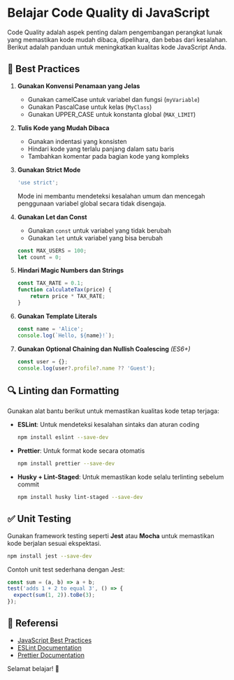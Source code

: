 # Belajar Code Quality di JavaScript

Code Quality adalah aspek penting dalam pengembangan perangkat lunak yang memastikan kode mudah dibaca, dipelihara, dan bebas dari kesalahan. Berikut adalah panduan untuk meningkatkan kualitas kode JavaScript Anda.

## 📌 Best Practices

1. **Gunakan Konvensi Penamaan yang Jelas**
   - Gunakan camelCase untuk variabel dan fungsi (`myVariable`)
   - Gunakan PascalCase untuk kelas (`MyClass`)
   - Gunakan UPPER_CASE untuk konstanta global (`MAX_LIMIT`)

2. **Tulis Kode yang Mudah Dibaca**
   - Gunakan indentasi yang konsisten
   - Hindari kode yang terlalu panjang dalam satu baris
   - Tambahkan komentar pada bagian kode yang kompleks

3. **Gunakan Strict Mode**
   ```javascript
   'use strict';
   ```
   Mode ini membantu mendeteksi kesalahan umum dan mencegah penggunaan variabel global secara tidak disengaja.

4. **Gunakan Let dan Const**
   - Gunakan `const` untuk variabel yang tidak berubah
   - Gunakan `let` untuk variabel yang bisa berubah
   ```javascript
   const MAX_USERS = 100;
   let count = 0;
   ```

5. **Hindari Magic Numbers dan Strings**
   ```javascript
   const TAX_RATE = 0.1;
   function calculateTax(price) {
       return price * TAX_RATE;
   }
   ```

6. **Gunakan Template Literals**
   ```javascript
   const name = 'Alice';
   console.log(`Hello, ${name}!`);
   ```

7. **Gunakan Optional Chaining dan Nullish Coalescing** *(ES6+)*
   ```javascript
   const user = {};
   console.log(user?.profile?.name ?? 'Guest');
   ```

## 🔍 Linting dan Formatting

Gunakan alat bantu berikut untuk memastikan kualitas kode tetap terjaga:

- **ESLint**: Untuk mendeteksi kesalahan sintaks dan aturan coding
  ```sh
  npm install eslint --save-dev
  ```
- **Prettier**: Untuk format kode secara otomatis
  ```sh
  npm install prettier --save-dev
  ```
- **Husky + Lint-Staged**: Untuk memastikan kode selalu terlinting sebelum commit
  ```sh
  npm install husky lint-staged --save-dev
  ```

## ✅ Unit Testing

Gunakan framework testing seperti **Jest** atau **Mocha** untuk memastikan kode berjalan sesuai ekspektasi.

```sh
npm install jest --save-dev
```

Contoh unit test sederhana dengan Jest:
```javascript
const sum = (a, b) => a + b;
test('adds 1 + 2 to equal 3', () => {
  expect(sum(1, 2)).toBe(3);
});
```

## 📖 Referensi

- [JavaScript Best Practices](https://developer.mozilla.org/en-US/docs/Learn/JavaScript/Best_practices)
- [ESLint Documentation](https://eslint.org/docs/latest/)
- [Prettier Documentation](https://prettier.io/docs/en/)

Selamat belajar! 🚀

